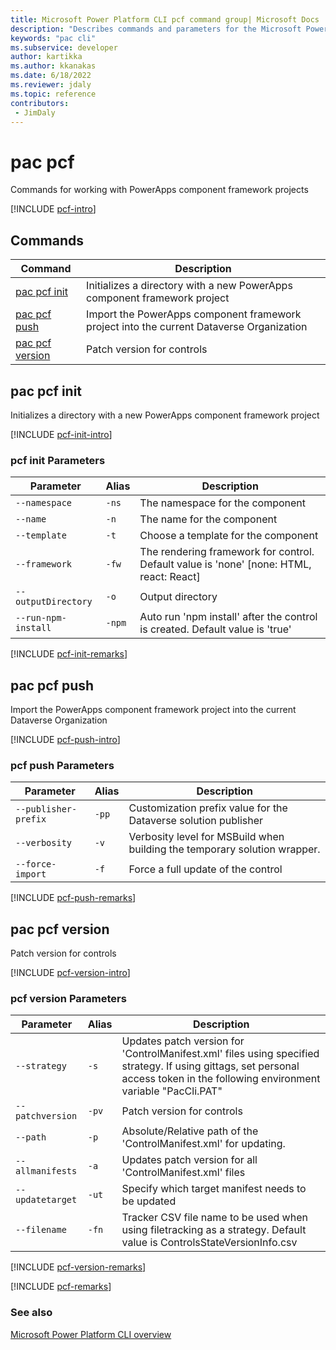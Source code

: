 ```yaml
---
title: Microsoft Power Platform CLI pcf command group| Microsoft Docs
description: "Describes commands and parameters for the Microsoft Power Platform CLI pcf command group."
keywords: "pac cli"
ms.subservice: developer
author: kartikka
ms.author: kkanakas
ms.date: 6/18/2022
ms.reviewer: jdaly
ms.topic: reference
contributors: 
 - JimDaly
---
```

<!-- 
Do not edit this file. 
This file is generated by a program and any changes will be overwritten when this topic is re-generated.
Use the include files to add additional content to this topic.
-->
# pac pcf

Commands for working with PowerApps component framework projects

[!INCLUDE [pcf-intro](includes/pcf-intro.md)]

## Commands

|Command|Description|
|---------|---------|
|[pac pcf init](#pac-pcf-init)|Initializes a directory with a new PowerApps component framework project|
|[pac pcf push](#pac-pcf-push)|Import the PowerApps component framework project into the current Dataverse Organization|
|[pac pcf version](#pac-pcf-version)|Patch version for controls|


## pac pcf init

Initializes a directory with a new PowerApps component framework project

[!INCLUDE [pcf-init-intro](includes/pcf-init-intro.md)]

### pcf init Parameters

|Parameter|Alias|Description|
|---------|---------|---------|
|`--namespace`|`-ns`|The namespace for the component|
|`--name`|`-n`|The name for the component|
|`--template`|`-t`|Choose a template for the component|
|`--framework`|`-fw`|The rendering framework for control. Default value is 'none' [none: HTML, react: React]|
|`--outputDirectory`|`-o`|Output directory|
|`--run-npm-install`|`-npm`|Auto run 'npm install' after the control is created. Default value is 'true'|

[!INCLUDE [pcf-init-remarks](includes/pcf-init-remarks.md)]

## pac pcf push

Import the PowerApps component framework project into the current Dataverse Organization

[!INCLUDE [pcf-push-intro](includes/pcf-push-intro.md)]

### pcf push Parameters

|Parameter|Alias|Description|
|---------|---------|---------|
|`--publisher-prefix`|`-pp`|Customization prefix value for the Dataverse solution publisher|
|`--verbosity`|`-v`|Verbosity level for MSBuild when building the temporary solution wrapper.|
|`--force-import`|`-f`|Force a full update of the control|

[!INCLUDE [pcf-push-remarks](includes/pcf-push-remarks.md)]

## pac pcf version

Patch version for controls

[!INCLUDE [pcf-version-intro](includes/pcf-version-intro.md)]

### pcf version Parameters

|Parameter|Alias|Description|
|---------|---------|---------|
|`--strategy`|`-s`|Updates patch version for 'ControlManifest.xml' files using specified strategy. If using gittags, set personal access token in the following environment variable "PacCli.PAT"|
|`--patchversion`|`-pv`|Patch version for controls|
|`--path`|`-p`|Absolute/Relative path of the 'ControlManifest.xml' for updating.|
|`--allmanifests`|`-a`|Updates patch version for all 'ControlManifest.xml' files|
|`--updatetarget`|`-ut`|Specify which target manifest needs to be updated|
|`--filename`|`-fn`|Tracker CSV file name to be used when using filetracking as a strategy. Default value is ControlsStateVersionInfo.csv|

[!INCLUDE [pcf-version-remarks](includes/pcf-version-remarks.md)]

[!INCLUDE [pcf-remarks](includes/pcf-remarks.md)]

### See also

[Microsoft Power Platform CLI overview](../introduction.md)